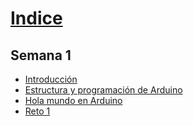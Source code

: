 # [Indice](https://github.com/NestorPlasencia/hackspace-electronica/wiki)

## Semana 1
* [Introducción ](https://github.com/NestorPlasencia/hackspace-electronica/wiki/Semana-1-Introducci%C3%B3n) 
* [Estructura y programación de Arduino](https://github.com/NestorPlasencia/hackspace-electronica/wiki/Semana-1-Estructura-y-Programacion-de-Arduino)
* [Hola mundo en Arduino](https://github.com/NestorPlasencia/hackspace-electronica/wiki/Semana-1-Hola-Mundo-en-Arduino)
* [Reto 1](https://github.com/NestorPlasencia/hackspace-electronica/wiki/Semana-1-Reto-1)
